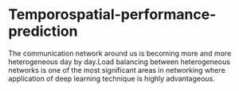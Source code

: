 # Temporospatial-performance-prediction



The communication network around us is becoming more and more heterogeneous day by day.Load balancing between heterogeneous networks is one of the most significant areas in networking where application of deep learning technique is highly advantageous.
